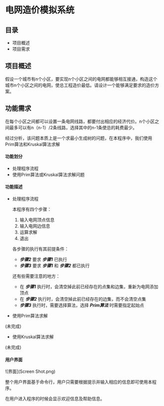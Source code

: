 # 电网造价模拟系统

## 目录

- 项目概述
- 项目需求

## 项目概述

假设一个城市有n个小区，要实现n个小区之间的电网都能够相互接通，构造这个城市n个小区之间的电网，使总工程造价最低。请设计一个能够满足要求的造价方案。

## 功能需求

在每个小区之间都可以设置一条电网线路，都要付出相应的经济代价。n个小区之间最多可以有n（n-1）/2条线路，选择其中的n-1条使总的耗费最少。

经过分析，该问题本质上是一个求最小生成树的问题，在本程序中，我们使用Prim算法和Kruskal算法求解

#### 功能划分

- 处理程序流程
- 使用Prim算法或Kruskal算法求解问题

#### 功能描述

- 处理程序流程
	
	本程序有四个步骤：
	
	1. 输入电网顶点信息
	2. 输入电网边信息
	3. 运算求解
	4. 退出
	
	各步骤的执行有其前提条件：
	
	- ___步骤2___ 要求 ___步骤1___ 已执行
	- ___步骤3___ 要求 ___步骤1___ 和 ___步骤2___ 都已执行
	
	还有些需要注意的地方：
	
	- 在 ___步骤1___ 执行时，会清空掉此前已经存在的点集和边集，重新为电网添加顶点
	- 在 ___步骤2___ 执行时，会清空掉此前已经存在的边集，而不会清空点集
	- ___步骤3___ 执行时，需要选择算法，选择 ___Prim算法___ 时需要指定起始点

- 使用Prim算法求解

(未完成)

- 使用Kruskal算法求解

(未完成)

#### 用户界面

![界面](Screen Shot.png)

整个用户界面基于命令行，用户只需要根据提示并输入相应的信息即可使用本程序。

在用户进入程序的时候会显示欢迎信息及帮助信息。
